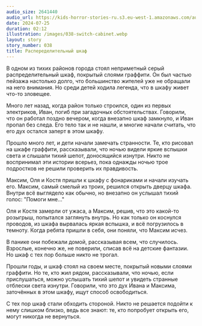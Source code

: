 ```yaml
---
audio_size: 2641440
audio_url: https://kids-horror-stories-ru.s3.eu-west-1.amazonaws.com/audio/038-switch-cabinet.mp3
date: 2024-07-25
duration: 02:12
illustration: /images/038-switch-cabinet.webp
layout: story
story_number: 038
title: Распеределительный шкаф
---
```


В одном из тихих районов города стоял неприметный серый распределительный шкаф, покрытый слоями граффити. Он был частью пейзажа настолько долго, что большинство жителей уже не обращали на него внимания. Но среди детей ходила легенда, что в шкафу живет что-то зловещее.

Много лет назад, когда район только строился, один из первых электриков, Иван, погиб при загадочных обстоятельствах. Говорили, что он работал поздно вечером, когда внезапно шкаф замкнуло, и Иван пропал без следа. Его тело так и не нашли, и многие начали считать, что его дух остался заперт в этом шкафу.

Прошло много лет, и дети начали замечать странности. Те, кто рисовал на шкафе граффити, рассказывали, что ночью видели яркие вспышки света и слышали тихий шепот, доносящийся изнутри. Никто не воспринимал эти истории всерьез, пока однажды ночью трое подростков не решили проверить их правдивость.

Максим, Оля и Костя пришли к шкафу с фонариками и начали изучать его. Максим, самый смелый из троих, решился открыть дверцу шкафа. Внутри всё выглядело как обычно, но внезапно он услышал тихий голос: "Помоги мне..."

Оля и Костя замерли от ужаса, а Максим, решив, что это какой-то розыгрыш, попытался заглянуть внутрь. Но как только он коснулся проводов, из шкафа вырвалась яркая вспышка, и всё погрузилось в темноту. Когда ребята пришли в себя, они поняли, что Максим исчез.

В панике они побежали домой, рассказывая всем, что случилось. Взрослые, конечно же, не поверили, списав всё на детские фантазии. Но шкаф с тех пор больше никто не трогал.

Прошли годы, и шкаф стоял на своем месте, покрытый новыми слоями граффити. Но те, кто жил рядом, рассказывали, что ночью, если прислушаться, можно услышать тихий шепот и увидеть странные отблески света изнутри. Говорили, что это дух Ивана и Максима, заточённых в этом шкафу, ищут способ освободиться.

С тех пор шкаф стали обходить стороной. Никто не решается подойти к нему слишком близко, ведь все знают: те, кто попробует открыть его, могут никогда не вернуться.